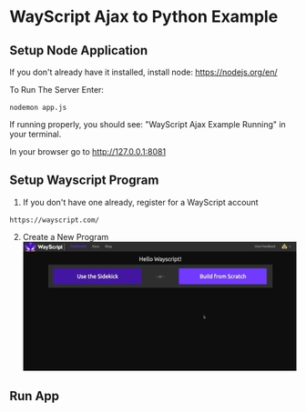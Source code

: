 # WayScript Ajax to Python Example

## Setup Node Application

If you don't already have it installed, install node: https://nodejs.org/en/

To Run The Server Enter:
```
nodemon app.js
```

If running properly, you should see: "WayScript Ajax Example Running" in your terminal.

In your browser go to http://127.0.0.1:8081

## Setup Wayscript Program

1) If you don't have one already, register for a WayScript account
```
https://wayscript.com/
```
2) Create a New Program
![](readme_gifs/create_prog.gif)
## Run App
